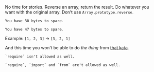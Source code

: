 No time for stories. Reverse an array, return the result. Do whatever you want with the original array. Don't use `Array.prototype.reverse`.

```if:javascript
You have 30 bytes to spare.
```

```if:typescript
You have 47 bytes to spare.
```

Example: `[1, 2, 3]` → `[3, 2, 1]`

And this time you won't be able to do _the thing_ from [that kata](https://www.codewars.com/kata/reverse-it-quickly).

```if:javascript
`require` isn't allowed as well.
```

```if:typescript
`require`, `import` and `from` are't allowed as well.
```
